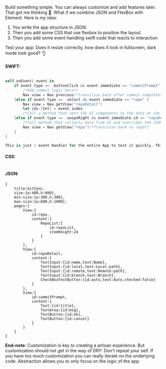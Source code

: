 Build something simple. You can always customize and add features later. That got me thinking 🤔. What if we combine JSON and FlexBox with Element. Here is my idea:

1. You write the app structure in JSON. 
2. Then you add some CSS that use flexbox to position the layout. 
3. Then you add some event handling swift code that reacts to interaction

Test your app: Does it resize correctly, how does it look in fullscreen, dark mode look good? 👌

#### SWIFT:
```swift

self.onEvent{ event in
	if event.type == .buttonClick && event.immediate == "commitPrompt" && event.origin.id == "ok" {
		/*Add commit logic here*/
		Nav.view = Nav.previous/*transition back after commit completes*/
	}else if event.type == .select && event.immediate == "repo" {
		Nav.view = Nav.getView("repoDetail")
		let idx:[Int] = event.index
		/*Call a method that sets the UI components to the data at idx in repos.JSON*/
	}else if event.type == .swipeRight && event.immediate.id == "repoDetail"{
		/*Call method that collects data from UI and overrides the JSON element*/
		Nav.view = Nav.getView("repo")/*Transition back to repo*/
	}
}

This is just 1 event Handler for the entire App to test it quickly. This isn't sustainable in the long run as you build out the app. You can extract the event Logic into other methods. Or subclass the Views. I.e: `RepoView` you then specify to use this class in the JSON.

```
#### CSS:
```

```
#### JSON:
```
{
	title:GitSync,
	size:{w:400,h:600},
	min-size:{w:300,h:300},
	max-size:{w:600,h:1000},
	pages:{
		View:{
			id:repo,
			content:{
				RepoList:{
					id:repoList,
					itemHeight:24
				}
			}
		},
		View:{
			id:repoDetail,
			content:{
				TextInput:{id:name,text:Name},
				TextInput:{id:local,text:Local-path},
				TextInput:{id:remote,text:Remote-path},
				TextInput:{id:branch,text:Branch},
				CheckBoxTextButton:{id:auto,text:Auto,checked:false}
			}
		},
		View:{
			id:commitPrompt,
			content:{
				Text:{id:title},
				TextArea:{id:msg},
				TextButton:{id:ok},
				TextButton:{id:cancel}
			}
		}
	}
}
```


**End-note:**
Customization is key to creating a artisan experience. But customization should not get in the way of DRY: Don't repeat your self. If you have too much customization you can really iterate on the underlying code. Abstraction allows you to only focus on the logic of the app. 